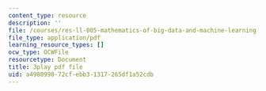 ```yaml
---
content_type: resource
description: ''
file: /courses/res-ll-005-mathematics-of-big-data-and-machine-learning-january-iap-2020/a498099072cfebb31317265df1a52cdb_P5SjikeOHr0.pdf
file_type: application/pdf
learning_resource_types: []
ocw_type: OCWFile
resourcetype: Document
title: 3play pdf file
uid: a4980990-72cf-ebb3-1317-265df1a52cdb
---
```

